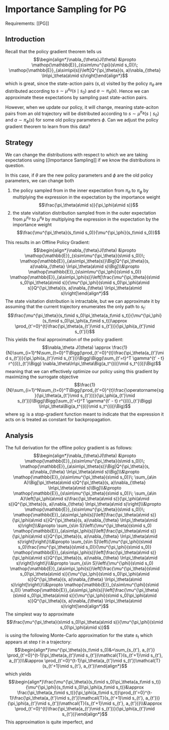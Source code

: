 # Importance Sampling for PG
Requirements: [[PG]]

## Introduction
Recall that the policy gradient theorem tells us
$$\begin{align*}\nabla_{\theta}J(\theta) &\propto \mathop{\mathbb{E}}_{s\sim\mu^{\pi}(s\mid s_0)}\; 
\mathop{\mathbb{E}}_{a\sim\pi(s)}\left[Q^{\pi_\theta}(s, a)\nabla_{\theta} \ln\pi_\theta(a\mid s)\right]\end{align*}$$
which is great, since the state-action pairs $(s, a)$ visited by the policy $\pi_\theta$ are distributed according to $s\sim\mu^{\pi_\theta}(s\mid s_0)$ and $a\sim\pi_\theta(s)$. Hence we can approximate these expectations by sampling past state-action pairs.

However, when we update our policy, it will change, meaning state-aciton pairs from an old trajectory will be distributed according to $s\sim \mu^{\pi_{\phi}}(s\mid s_0)$ and $a\sim\pi_\phi(s)$ for some old policy parameters $\phi$. Can we adjust the policy gradient theorem to learn from this data?

## Strategy
We can change the distributions with respect to which we are taking expectations using [[Importance Sampling]] if we know the distributions in question. 

In this case, if $\theta$ are the new policy parameters and $\phi$ are the old policy parameters, we can change both
1. the policy sampled from in the inner expectation from $\pi_\theta$ to $\pi_\phi$ by multiplying the expression in the expectation by the importance weight $$\frac{\pi_\theta(a\mid s)}{\pi_\phi(a\mid s)}$$
3. the state visitation distribution sampled from in the outer expectation from $\mu^{\pi_\theta}$ to $\mu^{\pi_\phi}$ by multiplying the expression in the expectation by the importance weight$$\frac{\mu^{\pi_\theta}(s_t\mid s_0)}{\mu^{\pi_\phi}(s_t\mid s_0)}$$

This results in an Offline Policy Gradient:
$$\begin{align*}\nabla_{\theta}J(\theta) &\propto \mathop{\mathbb{E}}_{s\sim\mu^{\pi_\theta}(s\mid s_0)}\; 
\mathop{\mathbb{E}}_{a\sim\pi_\theta(s)}\Big[Q^{\pi_\theta}(s, a)\nabla_{\theta} \ln\pi_\theta(a\mid s)\Big]\\&\propto \mathop{\mathbb{E}}_{s\sim\mu^{\pi_\phi}(s\mid s_0)}
\mathop{\mathbb{E}}_{a\sim\pi_\phi(s)}\left[\frac{\mu^{\pi_\theta}(s\mid s_0)\pi_\theta(a\mid s)}{\mu^{\pi_\phi}(s\mid s_0)\pi_\phi(a\mid s)}Q^{\pi_\theta}(s, a)\nabla_{\theta} \ln\pi_\theta(a\mid s)\right]\end{align*}$$
The state visitation distribution is intractable, but we can approximate it by assuming that the current trajectory enumerates the only path to $s_t$:
$$\frac{\mu^{\pi_\theta}(s_t\mid s_0)\pi_\theta(a_t\mid s_t)}{\mu^{\pi_\phi}(s_t\mid s_0)\pi_\phi(a_t\mid s_t)}\approx \prod_{t'=0}^{t}\frac{\pi_\theta(a_{t'}\mid s_{t'})}{\pi_\phi(a_{t'}\mid s_{t'})}$$
This yields the final approximation of the policy gradient:
$$\nabla_\theta J(\theta) \approx \frac{1}{N}\sum_{i=1}^N\sum_{t=0}^T\Bigg(\prod_{t'=0}^{t}\frac{\pi_\theta(a_{t'}\mid s_{t'})}{\pi_\phi(a_{t'}\mid s_{t'})}\Bigg)\Bigg(\sum_{t'=t}^T \gamma^{t' - t} r^{(i)}_{t'}\Bigg) \nabla_\theta\ln\pi_\theta\Big(a_t^{(i)}\mid s_t^{(i)}\Big)$$
meaning that we can effectively optimize our policy using this gradient by maximizing the surrogate objective
$$\frac{1}{N}\sum_{i=1}^N\sum_{t=0}^T\Bigg(\prod_{t'=0}^{t}\frac{\operatorname{sg}(\pi_\theta(a_{t'}\mid s_{t'}))}{\pi_\phi(a_{t'}\mid s_{t'})}\Bigg)\Bigg(\sum_{t'=t}^T \gamma^{t' - t} r^{(i)}_{t'}\Bigg) \ln\pi_\theta\Big(a_t^{(i)}\mid s_t^{(i)}\Big)$$
where $\operatorname{sg}$ is a stop-gradient function meant to indicate that the expression it acts on is treated as constant for backpropagation.
## Analysis
The full derivation for the offline policy gradient is as follows:
$$\begin{align*}\nabla_{\theta}J(\theta) &\propto \mathop{\mathbb{E}}_{s\sim\mu^{\pi_\theta}(s\mid s_0)}\; 
\mathop{\mathbb{E}}_{a\sim\pi_\theta(s)}\Big[Q^{\pi_\theta}(s, a)\nabla_{\theta} \ln\pi_\theta(a\mid s)\Big]\\&\propto \mathop{\mathbb{E}}_{s\sim\mu^{\pi_\theta}(s\mid s_0)}\; 
\sum_{a\in A}\Big[\pi_\theta(a\mid s)Q^{\pi_\theta}(s, a)\nabla_{\theta} \ln\pi_\theta(a\mid s)\Big]\\&\propto \mathop{\mathbb{E}}_{s\sim\mu^{\pi_\theta}(s\mid s_0)}\; 
\sum_{a\in A}\left[\pi_\phi(a\mid s)\frac{\pi_\theta(a\mid s)}{\pi_\phi(a\mid s)}Q^{\pi_\theta}(s, a)\nabla_{\theta} \ln\pi_\theta(a\mid s)\right]\\&\propto \mathop{\mathbb{E}}_{s\sim\mu^{\pi_\theta}(s\mid s_0)}\; 
\mathop{\mathbb{E}}_{a\sim\pi_\phi(s)}\left[\frac{\pi_\theta(a\mid s)}{\pi_\phi(a\mid s)}Q^{\pi_\theta}(s, a)\nabla_{\theta} \ln\pi_\theta(a\mid s)\right]\\&\propto \sum_{s\in S}\left\{\mu^{\pi_\theta}(s\mid s_0) 
\mathop{\mathbb{E}}_{a\sim\pi_\phi(s)}\left[\frac{\pi_\theta(a\mid s)}{\pi_\phi(a\mid s)}Q^{\pi_\theta}(s, a)\nabla_{\theta} \ln\pi_\theta(a\mid s)\right]\right\}\\&\propto \sum_{s\in S}\left\{\mu^{\pi_\phi}(s\mid s_0)\frac{\mu^{\pi_\theta}(s\mid s_0)}{\mu^{\pi_\phi}(s\mid s_0)}
\mathop{\mathbb{E}}_{a\sim\pi_\phi(s)}\left[\frac{\pi_\theta(a\mid s)}{\pi_\phi(a\mid s)}Q^{\pi_\theta}(s, a)\nabla_{\theta} \ln\pi_\theta(a\mid s)\right]\right\}\\&\propto \sum_{s\in S}\left\{\mu^{\phi}(s\mid s_0)
\mathop{\mathbb{E}}_{a\sim\pi_\phi(s)}\left[\frac{\mu^{\pi_\theta}(s\mid s_0)\pi_\theta(a\mid s)}{\mu^{\pi_\phi}(s\mid s_0)\pi_\phi(a\mid s)}Q^{\pi_\theta}(s, a)\nabla_{\theta} \ln\pi_\theta(a\mid s)\right]\right\}\\&\propto \mathop{\mathbb{E}}_{s\sim\mu^{\phi}(s\mid s_0)}
\mathop{\mathbb{E}}_{a\sim\pi_\phi(s)}\left[\frac{\mu^{\pi_\theta}(s\mid s_0)\pi_\theta(a\mid s)}{\mu^{\pi_\phi}(s\mid s_0)\pi_\phi(a\mid s)}Q^{\pi_\theta}(s, a)\nabla_{\theta} \ln\pi_\theta(a\mid s)\right]\end{align*}$$
The simplest way to approximate
$$\frac{\mu^{\pi_\theta}(s\mid s_0)\pi_\theta(a\mid s)}{\mu^{\pi_\phi}(s\mid s_0)\pi_\phi(a\mid s)}$$
is using the following Monte-Carlo approximation for the state $s_t$ which appears at step $t$ in a trajectory:
$$\begin{align*}\mu^{\pi_\theta}(s_t\mid s_0)&=\sum_{s_{t'}, a_{t'}} \prod_{t'=0}^{t-1}\pi_\theta(a_{t'}\mid s_{t'})\mathcal{T}(s_{t'+1}\mid s_{t'}, a_{t'})\\&\approx \prod_{t'=0}^{t-1}\pi_\theta(a_{t'}\mid s_{t'})\mathcal{T}(s_{t'+1}\mid s_{t'}, a_{t'})\end{align*}$$
which yields
$$\begin{align*}\frac{\mu^{\pi_\theta}(s_t\mid s_0)\pi_\theta(a_t\mid s_t)}{\mu^{\pi_\phi}(s_t\mid s_0)\pi_\phi(a_t\mid s_t)}&\approx \frac{\pi_\theta(a_t\mid s_t)}{\pi_\phi(a_t\mid s_t)}\prod_{t'=0}^{t-1}\frac{\pi_\theta(a_{t'}\mid s_{t'})\mathcal{T}(s_{t'+1}\mid s_{t'}, a_{t'})}{\pi_\phi(a_{t'}\mid s_{t'})\mathcal{T}(s_{t'+1}\mid s_{t'}, a_{t'})}\\&\approx \prod_{t'=0}^{t}\frac{\pi_\theta(a_{t'}\mid s_{t'})}{\pi_\phi(a_{t'}\mid s_{t'})}\end{align*}$$
This approximation is quite imperfect, and
